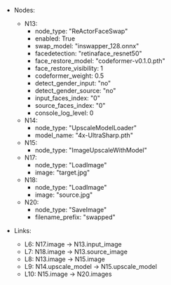 - Nodes:
    - N13:
        - node_type: "ReActorFaceSwap"
        - enabled: True
        - swap_model: "inswapper_128.onnx"
        - facedetection: "retinaface_resnet50"
        - face_restore_model: "codeformer-v0.1.0.pth"
        - face_restore_visibility: 1
        - codeformer_weight: 0.5
        - detect_gender_input: "no"
        - detect_gender_source: "no"
        - input_faces_index: "0"
        - source_faces_index: "0"
        - console_log_level: 0
    - N14:
        - node_type: "UpscaleModelLoader"
        - model_name: "4x-UltraSharp.pth"
    - N15:
        - node_type: "ImageUpscaleWithModel"
    - N17:
        - node_type: "LoadImage"
        - image: "target.jpg"
    - N18:
        - node_type: "LoadImage"
        - image: "source.jpg"
    - N20:
        - node_type: "SaveImage"
        - filename_prefix: "swapped"

- Links:
    - L6: N17.image -> N13.input_image
    - L7: N18.image -> N13.source_image
    - L8: N13.image -> N15.image
    - L9: N14.upscale_model -> N15.upscale_model
    - L10: N15.image -> N20.images
